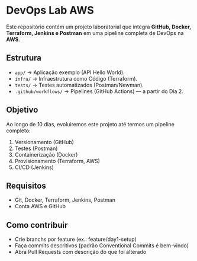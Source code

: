 # DevOps Lab AWS

Este repositório contém um projeto laboratorial que integra **GitHub, Docker, Terraform, Jenkins e Postman** em uma pipeline completa de DevOps na **AWS**.

## Estrutura
- `app/` → Aplicação exemplo (API Hello World).
- `infra/` → Infraestrutura como Código (Terraform).
- `tests/` → Testes automatizados (Postman/Newman).
- `.github/workflows/` → Pipelines (GitHub Actions) — a partir do Dia 2.

## Objetivo
Ao longo de 10 dias, evoluiremos este projeto até termos um pipeline completo:
1. Versionamento (GitHub)
2. Testes (Postman)
3. Containerização (Docker)
4. Provisionamento (Terraform, AWS)
5. CI/CD (Jenkins)

## Requisitos
- Git, Docker, Terraform, Jenkins, Postman
- Conta AWS e GitHub

## Como contribuir
- Crie branchs por feature (ex.: feature/day1-setup)
- Faça commits descritivos (padrão Conventional Commits é bem-vindo)
- Abra Pull Requests com descrição do que foi alterado
